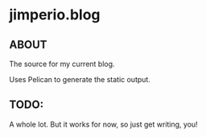 # jimperio.blog

## ABOUT
The source for my current blog.

Uses Pelican to generate the static output.


## TODO:
A whole lot. But it works for now, so just get writing, you!
